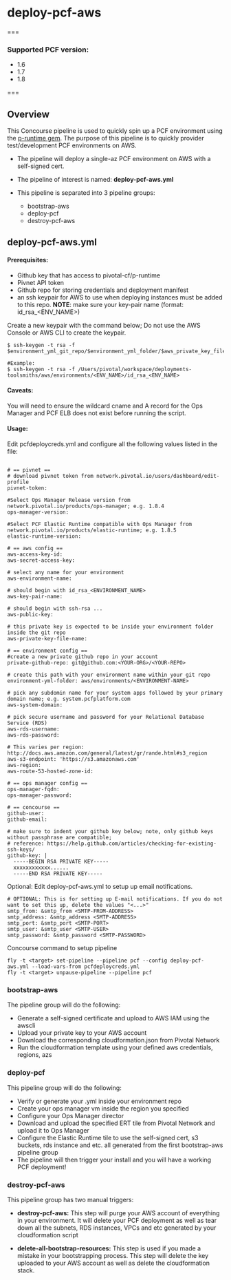 # deploy-pcf-aws
===
### Supported PCF version:
* 1.6
* 1.7
* 1.8

===
## Overview

This Concourse pipeline is used to quickly spin up a PCF environment using the [p-runtime gem](https://github.com/pivotal-cf/p-runtime). The purpose of this pipeline is to quickly provider test/development PCF environments on AWS.

* The pipeline will deploy a single-az PCF environment on AWS with a self-signed cert.

* The pipeline of interest is named: **deploy-pcf-aws.yml**

* This pipeline is separated into 3 pipeline groups:

  * bootstrap-aws
  * deploy-pcf
  * destroy-pcf-aws


## deploy-pcf-aws.yml

#### Prerequisites:

* Github key that has access to pivotal-cf/p-runtime
* Pivnet API token
* Github repo for storing credentials and deployment manifest
* an ssh keypair for AWS to use when deploying instances must be added to this repo.
 **NOTE**: make sure your key-pair name (format: id_rsa_\<ENV_NAME\>)

Create a new keypair with the command below; Do not use the AWS Console or AWS CLI to create the keypair.
```
$ ssh-keygen -t rsa -f $environment_yml_git_repo/$environment_yml_folder/$aws_private_key_file_name

#Example:
$ ssh-keygen -t rsa -f /Users/pivotal/workspace/deployments-toolsmiths/aws/environments/<ENV_NAME>/id_rsa_<ENV_NAME>

```

#### Caveats:

You will need to ensure the wildcard cname and A record for the Ops Manager and PCF ELB does not exist before running the script.

#### Usage:

Edit pcfdeploycreds.yml and configure all the following values listed in the file:

```

# == pivnet ==
# download pivnet token from network.pivotal.io/users/dashboard/edit-profile
pivnet-token:

#Select Ops Manager Release version from network.pivotal.io/products/ops-manager; e.g. 1.8.4
ops-manager-version:

#Select PCF Elastic Runtime compatible with Ops Manager from network.pivotal.io/products/elastic-runtime; e.g. 1.8.5
elastic-runtime-version:

# == aws config ==
aws-access-key-id:
aws-secret-access-key:

# select any name for your environment
aws-environment-name:

# should begin with id_rsa_<ENVIRONMENT_NAME>
aws-key-pair-name:

# should begin with ssh-rsa ...
aws-public-key:

# this private key is expected to be inside your environment folder inside the git repo
aws-private-key-file-name:

# == environment config ==
#create a new private github repo in your account
private-github-repo: git@github.com:<YOUR-ORG>/<YOUR-REPO>

# create this path with your environment name within your git repo
environment-yml-folder: aws/environments/<ENVIRONMENT-NAME>

# pick any subdomin name for your system apps followed by your primary domain name; e.g. system.pcfplatform.com
aws-system-domain:

# pick secure username and password for your Relational Database Service (RDS)
aws-rds-username:
aws-rds-password:

# This varies per region: http://docs.aws.amazon.com/general/latest/gr/rande.html#s3_region
aws-s3-endpoint: 'https://s3.amazonaws.com'
aws-region:
aws-route-53-hosted-zone-id:

# == ops manager config ==
ops-manager-fqdn:
ops-manager-password:

# == concourse ==
github-user:
github-email:

# make sure to indent your github key below; note, only github keys without passphrase are compatible;
# reference: https://help.github.com/articles/checking-for-existing-ssh-keys/
github-key: |
  -----BEGIN RSA PRIVATE KEY-----
  xxxxxxxxxxxx......
  -----END RSA PRIVATE KEY-----

```

Optional: Edit deploy-pcf-aws.yml to setup up email notifications.
```
# OPTIONAL: This is for setting up E-mail notifications. If you do not want to set this up, delete the values "<...>"
smtp_from: &smtp_from <SMTP-FROM-ADDRESS>
smtp_address: &smtp_address <SMTP-ADDRESS>
smtp_port: &smtp_port <SMTP-PORT>
smtp_user: &smtp_user <SMTP-USER>
smtp_password: &smtp_password <SMTP-PASSWORD>
```

Concourse command to setup pipeline
```
fly -t <target> set-pipeline --pipeline pcf --config deploy-pcf-aws.yml --load-vars-from pcfdeploycreds.yml
fly -t <target> unpause-pipeline --pipeline pcf
```

### bootstrap-aws

The pipeline group will do the following:

* Generate a self-signed certificate and upload to AWS IAM using the awscli
* Upload your private key to your AWS account
* Download the corresponding cloudformation.json from Pivotal Network
* Run the cloudformation template using your defined aws credentials, regions, azs

### deploy-pcf

This pipeline group will do the following:

* Verify or generate your <ENVIRONMENT>.yml inside your environment repo
* Create your ops manager vm inside the region you specified
* Configure your Ops Manager director
* Download and upload the specified ERT tile from Pivotal Network and upload it to Ops Manager
* Configure the Elastic Runtime tile to use the self-signed cert, s3 buckets, rds instance and etc. all generated from the first bootstrap-aws pipeline group
* The pipeline will then trigger your install and you will have a working PCF deployment!

### destroy-pcf-aws

This pipeline group has two manual triggers:

* **destroy-pcf-aws:** This step will purge your AWS account of everything in your environment. It will delete your PCF deployment as well as tear down all the subnets, RDS instances, VPCs and etc generated by your cloudformation script

* **delete-all-bootstrap-resources:** This step is used if you made a mistake in your bootstrapping process. This step will delete the key uploaded to your AWS account as well as delete the cloudformation stack.
